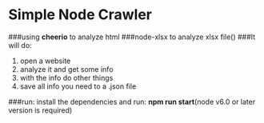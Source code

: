 # Simple Node Crawler

###using **cheerio** to analyze html
###node-xlsx to analyze xlsx file()
###It will do:

1. open a website
2. analyze it and get some info
3. with the info do other things
4. save all info you need to a .json file

###run: install the dependencies and run: **npm run start**(node v6.0 or later version is required)